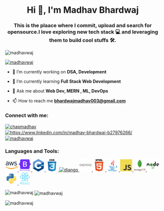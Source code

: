 <h1 align="center">Hi 👋, I'm Madhav Bhardwaj</h1>
<h3 align="center">This is the plaace where I commit, upload and search for opensource.I love exploring new tech stack 💻 and leveraging them to build cool stuffs 🛠️. </h3>



<p align="left"> <img src="https://komarev.com/ghpvc/?username=madhavwaj&label=Profile%20views&color=0e75b6&style=flat" alt="madhavwaj" /> </p>

<p align="left"> <a href="https://x.com/madhavwaj" target="blank"><img src="https://img.shields.io/twitter/follow/chapmadhav?logo=twitter&style=for-the-badge" alt="madhavwaj" /></a> </p>

- 🔭 I’m currently working on **DSA, Development**

- 🌱 I’m currently learning **Full Stack Web Development**

- 💬 Ask me about **Web Dev, MERN , ML, DevOps**

- 📫 How to reach me **bhardwajmadhav003@gmail.com**

<h3 align="left">Connect with me:</h3>
<p align="left">
<a href="https://twitter.com/chapmadhav" target="blank"><img align="center" src="https://raw.githubusercontent.com/rahuldkjain/github-profile-readme-generator/master/src/images/icons/Social/twitter.svg" alt="chapmadhav" height="30" width="40" /></a>
<a href="https://linkedin.com/in/https://www.linkedin.com/in/madhav-bhardwaj-b27976266/" target="blank"><img align="center" src="https://raw.githubusercontent.com/rahuldkjain/github-profile-readme-generator/master/src/images/icons/Social/linked-in-alt.svg" alt="https://www.linkedin.com/in/madhav-bhardwaj-b27976266/" height="30" width="40" /></a>
<a href="https://www.leetcode.com/madhavwaj" target="blank"><img align="center" src="https://raw.githubusercontent.com/rahuldkjain/github-profile-readme-generator/master/src/images/icons/Social/leet-code.svg" alt="madhavwaj" height="30" width="40" /></a>
</p>

<h3 align="left">Languages and Tools:</h3>
<p align="left"> <a href="https://aws.amazon.com" target="_blank" rel="noreferrer"> <img src="https://raw.githubusercontent.com/devicons/devicon/master/icons/amazonwebservices/amazonwebservices-original-wordmark.svg" alt="aws" width="40" height="40"/> </a> <a href="https://getbootstrap.com" target="_blank" rel="noreferrer"> <img src="https://raw.githubusercontent.com/devicons/devicon/master/icons/bootstrap/bootstrap-plain-wordmark.svg" alt="bootstrap" width="40" height="40"/> </a> <a href="https://www.w3schools.com/cpp/" target="_blank" rel="noreferrer"> <img src="https://raw.githubusercontent.com/devicons/devicon/master/icons/cplusplus/cplusplus-original.svg" alt="cplusplus" width="40" height="40"/> </a> <a href="https://www.w3schools.com/css/" target="_blank" rel="noreferrer"> <img src="https://raw.githubusercontent.com/devicons/devicon/master/icons/css3/css3-original-wordmark.svg" alt="css3" width="40" height="40"/> </a> <a href="https://www.djangoproject.com/" target="_blank" rel="noreferrer"> <img src="https://cdn.worldvectorlogo.com/logos/django.svg" alt="django" width="40" height="40"/> </a> <a href="https://expressjs.com" target="_blank" rel="noreferrer"> <img src="https://raw.githubusercontent.com/devicons/devicon/master/icons/express/express-original-wordmark.svg" alt="express" width="40" height="40"/> </a> <a href="https://www.w3.org/html/" target="_blank" rel="noreferrer"> <img src="https://raw.githubusercontent.com/devicons/devicon/master/icons/html5/html5-original-wordmark.svg" alt="html5" width="40" height="40"/> </a> <a href="https://www.java.com" target="_blank" rel="noreferrer"> <img src="https://raw.githubusercontent.com/devicons/devicon/master/icons/java/java-original.svg" alt="java" width="40" height="40"/> </a> <a href="https://developer.mozilla.org/en-US/docs/Web/JavaScript" target="_blank" rel="noreferrer"> <img src="https://raw.githubusercontent.com/devicons/devicon/master/icons/javascript/javascript-original.svg" alt="javascript" width="40" height="40"/> </a> <a href="https://www.mongodb.com/" target="_blank" rel="noreferrer"> <img src="https://raw.githubusercontent.com/devicons/devicon/master/icons/mongodb/mongodb-original-wordmark.svg" alt="mongodb" width="40" height="40"/> </a> <a href="https://nodejs.org" target="_blank" rel="noreferrer"> <img src="https://raw.githubusercontent.com/devicons/devicon/master/icons/nodejs/nodejs-original-wordmark.svg" alt="nodejs" width="40" height="40"/> </a> <a href="https://www.python.org" target="_blank" rel="noreferrer"> <img src="https://raw.githubusercontent.com/devicons/devicon/master/icons/python/python-original.svg" alt="python" width="40" height="40"/> </a> <a href="https://reactjs.org/" target="_blank" rel="noreferrer"> <img src="https://raw.githubusercontent.com/devicons/devicon/master/icons/react/react-original-wordmark.svg" alt="react" width="40" height="40"/> </a> </p>

<p><img align="left" src="https://github-readme-stats.vercel.app/api/top-langs?username=madhavwaj&show_icons=true&locale=en&layout=compact" alt="madhavwaj" /></p>

<p>&nbsp;<img align="center" src="https://github-readme-stats.vercel.app/api?username=madhavwaj&show_icons=true&locale=en" alt="madhavwaj" /></p>

<p><img align="center" src="https://github-readme-streak-stats.herokuapp.com/?user=madhavwaj&" alt="madhavwaj" /></p>

